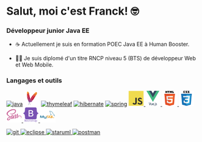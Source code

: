 <h1 align="left">Salut, moi c'est Franck! 🤓</h1>
<h3 align="left">Développeur junior Java EE</h3>

- ☕ Actuellement je suis en formation POEC Java EE à Human Booster.

- 👨‍🎓 Je suis diplomé d'un titre RNCP niveau 5 (BTS) de développeur Web et Web Mobile.

<h3 align="left">Langages et outils</h3>
<p align="left"> <a href="https://jakarta.ee/" target="_blank" rel="noreferrer"> <img src="https://raw.githubusercontent.com/jmnote/z-icons/bd73f8f803467f185ffd94f4fc7c24ce931eb926/svg/java.svg" alt="java" width="40" height="40"/></a> <a href="https://maven.apache.org/" target="_blank" rel="noreferrer"> <img src="https://github.com/vscode-icons/vscode-icons/blob/master/icons/file_type_maven.svg" alt="maven" width="40" height="40"/></a> <a href="https://www.thymeleaf.org/" target="_blank" rel="noreferrer"> <img src="https://www.thymeleaf.org/images/thymeleaf.png" alt="thymeleaf" width="40" height="40"/></a> <a href="https://hibernate.org/" target="_blank" rel="noreferrer"> <img src="https://www.vectorlogo.zone/logos/hibernate/hibernate-icon.svg" alt="hibernate" width="40" height="40"/></a> <a href="https://spring.io/" target="_blank" rel="noreferrer"> <img src="https://www.vectorlogo.zone/logos/springio/springio-icon.svg" alt="spring" width="40" height="40"/></a> <a href="https://developer.mozilla.org/en-US/docs/Web/JavaScript" target="_blank" rel="noreferrer"> <img src="https://raw.githubusercontent.com/devicons/devicon/master/icons/javascript/javascript-original.svg" alt="javascript" width="40" height="40"/> </a> <a href="https://vuejs.org/" target="_blank" rel="noreferrer"> <img src="https://raw.githubusercontent.com/devicons/devicon/master/icons/vuejs/vuejs-original-wordmark.svg" alt="vuejs" width="40" height="40"/> </a> <a href="https://www.w3.org/html/" target="_blank" rel="noreferrer"> <img src="https://raw.githubusercontent.com/devicons/devicon/master/icons/html5/html5-original-wordmark.svg" alt="html5" width="40" height="40"/> </a> <a href="https://www.w3schools.com/css/" target="_blank" rel="noreferrer"> <img src="https://raw.githubusercontent.com/devicons/devicon/master/icons/css3/css3-original-wordmark.svg" alt="css3" width="40" height="40"/> </a> <a href="https://sass-lang.com" target="_blank" rel="noreferrer"> <img src="https://raw.githubusercontent.com/devicons/devicon/master/icons/sass/sass-original.svg" alt="sass" width="40" height="40"/> </a> <a href="https://getbootstrap.com" target="_blank" rel="noreferrer"> <img src="https://raw.githubusercontent.com/devicons/devicon/master/icons/bootstrap/bootstrap-plain-wordmark.svg" alt="bootstrap" width="40" height="40"/> <a href="https://www.mysql.com/" target="_blank" rel="noreferrer"> <img src="https://raw.githubusercontent.com/devicons/devicon/master/icons/mysql/mysql-original-wordmark.svg" alt="mysql" width="40" height="40"/> </a> </p>

<p align="left"> <a href="https://git-scm.com/" target="_blank" rel="noreferrer"> <img src="https://www.vectorlogo.zone/logos/git-scm/git-scm-icon.svg" alt="git" width="40" height="40"/> </a> <a href="https://www.eclipse.org/ide/" target="_blank" rel="noreferrer"> <img src="https://www.vectorlogo.zone/logos/eclipse/eclipse-icon.svg" alt="eclipse" width="40" height="40"/> </a> <a href="https://staruml.io/" target="_blank" rel="noreferrer"> <img src="https://e1.pngegg.com/pngimages/240/352/png-clipart-symbole-d-etoile-staruml-langage-de-modelisation-unifie-outil-uml-diagramme-logiciel-informatique-java-umlet-thumbnail.png" alt="staruml" width="40" height="40"/> </a> <a href="https://postman.com" target="_blank" rel="noreferrer"> <img src="https://www.vectorlogo.zone/logos/getpostman/getpostman-icon.svg" alt="postman" width="40" height="40"/> </a> </p>
